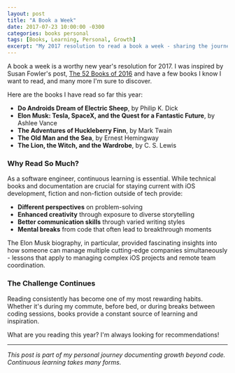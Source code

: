 ```yaml
---
layout: post
title: "A Book a Week"
date: 2017-07-23 10:00:00 -0300
categories: books personal
tags: [Books, Learning, Personal, Growth]
excerpt: "My 2017 resolution to read a book a week - sharing the journey and the books that have shaped my year so far."
---
```


A book a week is a worthy new year's resolution for 2017. I was inspired by Susan Fowler's post, [The 52 Books of 2016](https://www.susanjfowler.com/blog/2016/12/12/the-52-books-of-2016) and have a few books I know I want to read, and many more I'm sure to discover. 

Here are the books I have read so far this year:

* **Do Androids Dream of Electric Sheep**, by Philip K. Dick
* **Elon Musk: Tesla, SpaceX, and the Quest for a Fantastic Future**, by Ashlee Vance
* **The Adventures of Huckleberry Finn**, by Mark Twain
* **The Old Man and the Sea**, by Ernest Hemingway
* **The Lion, the Witch, and the Wardrobe**, by C. S. Lewis

### Why Read So Much?

As a software engineer, continuous learning is essential. While technical books and documentation are crucial for staying current with iOS development, fiction and non-fiction outside of tech provide:

- **Different perspectives** on problem-solving
- **Enhanced creativity** through exposure to diverse storytelling
- **Better communication skills** through varied writing styles
- **Mental breaks** from code that often lead to breakthrough moments

The Elon Musk biography, in particular, provided fascinating insights into how someone can manage multiple cutting-edge companies simultaneously - lessons that apply to managing complex iOS projects and remote team coordination.

### The Challenge Continues

Reading consistently has become one of my most rewarding habits. Whether it's during my commute, before bed, or during breaks between coding sessions, books provide a constant source of learning and inspiration.

What are you reading this year? I'm always looking for recommendations!

---

*This post is part of my personal journey documenting growth beyond code. Continuous learning takes many forms.* 